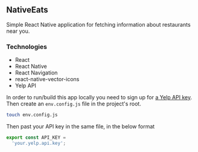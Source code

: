 ## NativeEats

Simple React Native application for fetching information about restaurants near you.

### Technologies

- React
- React Native
- React Navigation
- react-native-vector-icons
- Yelp API

In order to run/build this app locally you need to sign up for [a Yelp API key](https://www.yelp.com/fusion). Then create an `env.config.js` file in the project's root.

```sh
touch env.config.js
```

Then past your API key in the same file, in the below format

```js
export const API_KEY =
  'your.yelp.api.key';
```